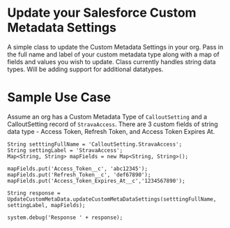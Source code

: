 # Update your Salesforce Custom Metadata Settings
A simple class to update the Custom Metadata Settings in your org. Pass in the full name and label of your custom metadata type along with a map of fields and values you wish to update. Class currently handles string data types. Will be adding support for additional datatypes.

# Sample Use Case
Assume an org has a Custom Metadata Type of `CalloutSetting` and a CalloutSetting record of `StravaAccess`. There are 3 custom fields of string data type - Access Token, Refresh Token, and Access Token Expires At.

```
String setttingFullName = 'CalloutSetting.StravaAccess';
String settingLabel = 'StravaAccess';
Map<String, String> mapFields = new Map<String, String>();

mapFields.put('Access_Token__c', 'abc12345');
mapFields.put('Refresh_Token__c', 'def67890');
mapFields.put('Access_Token_Expires_At__c','1234567890');

String response = UpdateCustomMetaData.updateCustomMetaDataSettings(setttingFullName, settingLabel, mapFields);

system.debug('Response ' + response);
```
